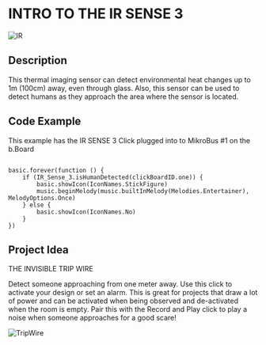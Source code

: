 # INTRO TO THE IR SENSE 3


![IR](https://github.com/Brilliant-Labs/bboard-tuts/blob/master/ir-sense-3/The-IR-sensor-operation-schematic.png?raw=true "How IR works")

## Description

This thermal imaging sensor can
detect environmental heat
changes up to 1m (100cm) away, even
through glass. Also, this sensor
can be used to detect humans as
they approach the area where the
sensor is located.

## Code Example

This example has the IR SENSE 3 Click plugged into to MikroBus #1 on the b.Board

```blocks

basic.forever(function () {
    if (IR_Sense_3.isHumanDetected(clickBoardID.one)) {
        basic.showIcon(IconNames.StickFigure)
        music.beginMelody(music.builtInMelody(Melodies.Entertainer), MelodyOptions.Once)
    } else {
        basic.showIcon(IconNames.No)
    }
})
```

## Project Idea

THE INVISIBLE TRIP WIRE

Detect someone approaching from one meter
away. Use this click to activate your design
or set an alarm. This is great for projects
that draw a lot of power and can be activated
when being observed and de-activated when
the room is empty. Pair this with the Record
and Play click to play a noise when someone
approaches for a good scare!

![TripWire](https://github.com/Brilliant-Labs/bboard-tuts/blob/master/ir-sense-3/tripwire.gif?raw=true "Invisible Trip wire")